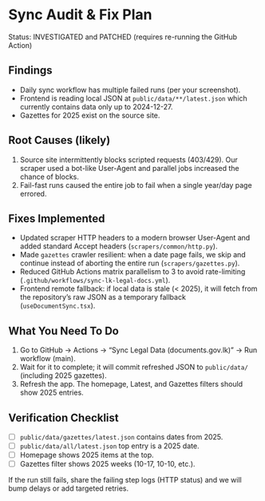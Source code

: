 # Sync Audit & Fix Plan

Status: INVESTIGATED and PATCHED (requires re-running the GitHub Action)

## Findings
- Daily sync workflow has multiple failed runs (per your screenshot).
- Frontend is reading local JSON at `public/data/**/latest.json` which currently contains data only up to 2024-12-27.
- Gazettes for 2025 exist on the source site.

## Root Causes (likely)
1. Source site intermittently blocks scripted requests (403/429). Our scraper used a bot-like User-Agent and parallel jobs increased the chance of blocks.
2. Fail-fast runs caused the entire job to fail when a single year/day page errored.

## Fixes Implemented
- Updated scraper HTTP headers to a modern browser User-Agent and added standard Accept headers (`scrapers/common/http.py`).
- Made `gazettes` crawler resilient: when a date page fails, we skip and continue instead of aborting the entire run (`scrapers/gazettes.py`).
- Reduced GitHub Actions matrix parallelism to 3 to avoid rate-limiting (`.github/workflows/sync-lk-legal-docs.yml`).
- Frontend remote fallback: if local data is stale (< 2025), it will fetch from the repository’s raw JSON as a temporary fallback (`useDocumentSync.tsx`).

## What You Need To Do
1. Go to GitHub → Actions → “Sync Legal Data (documents.gov.lk)” → Run workflow (main).
2. Wait for it to complete; it will commit refreshed JSON to `public/data/` (including 2025 gazettes).
3. Refresh the app. The homepage, Latest, and Gazettes filters should show 2025 entries.

## Verification Checklist
- [ ] `public/data/gazettes/latest.json` contains dates from 2025.
- [ ] `public/data/all/latest.json` top entry is a 2025 date.
- [ ] Homepage shows 2025 items at the top.
- [ ] Gazettes filter shows 2025 weeks (10-17, 10-10, etc.).

If the run still fails, share the failing step logs (HTTP status) and we will bump delays or add targeted retries.
